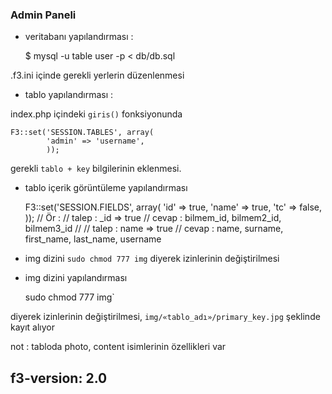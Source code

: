 ### Admin Paneli

- veritabanı yapılandırması :

    $ mysql -u table user -p  < db/db.sql

.f3.ini içinde gerekli yerlerin düzenlenmesi

- tablo yapılandırması :

index.php içindeki `giris()` fonksiyonunda

	F3::set('SESSION.TABLES', array(
			'admin' => 'username',
			));

gerekli `tablo + key` bilgilerinin eklenmesi.

- tablo içerik görüntüleme yapılandırması

	F3::set('SESSION.FIELDS', array(
			'id' => true,
			'name' => true,
			'tc' => false,
			));
	// Ör :
	// talep : _id => true
	// cevap : bilmem_id, bilmem2_id, bilmem3_id
	//
	// talep : name => true
	// cevap : name, surname, first_name, last_name, username

- img dizini `sudo chmod 777 img` diyerek izinlerinin değiştirilmesi

- img dizini yapılandırması

	sudo chmod 777 img`

diyerek izinlerinin değiştirilmesi, `img/«tablo_adı»/primary_key.jpg` şeklinde
kayıt alıyor

not : tabloda photo, content isimlerinin özellikleri var

f3-version: 2.0
--


